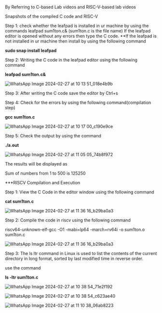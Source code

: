 By Referring to C-based Lab videos and RISC-V-based lab videos

Snapshots of the compiled C code and RISC-V

Step 1: check whether the leafpad is installed in ur machine by using the commands leafpad sum1ton.c& (sum1ton.c is the file name) If the leafpad editor is opened without any errors then type the C code. **If the leafpad is not installed in ur machine then install by using the following command

**sudo snap install leafpad**

Step 2: Writing the C code in the leafpad editor using the following command

**leafpad sum1ton.c&**

![WhatsApp Image 2024-02-27 at 10 13 51_018e4b9b](https://github.com/16swetha/ckswetha/assets/160165692/33dc2b4d-1ffe-4751-ab87-5ff7cc19d283)

Step 3: After writing the C code save the editor by Ctrl+s

Step 4: Check for the errors by using the following command(compilation step)

**gcc sum1ton.c**

![WhatsApp Image 2024-02-27 at 10 17 00_c190e9ce](https://github.com/16swetha/ckswetha/assets/160165692/7b150c74-49c4-4298-b3cb-0abbb9f7f2aa)

Step 5: Check the output by using the command

**./a.out**

![WhatsApp Image 2024-02-27 at 11 05 05_74b8f972](https://github.com/16swetha/ckswetha/assets/160165692/b0964a0f-6d28-4874-8a58-4c170038be6c)

The results will be displayed as

Sum of numbers from 1 to 500 is 125250

***RISCV Compilation and Execution

Step 1: View the C Code in the editor window using the following command

**cat sum1ton.c**


![WhatsApp Image 2024-02-27 at 11 36 16_b29ba0a3](https://github.com/16swetha/ckswetha/assets/160165692/0e30ad0b-106e-4e4b-905e-8539f06571aa)

Step 2: Compile the code in riscv using the following command

riscv64-unknown-elf-gcc -O1 -mabi=lp64 -march=rv64i -o sum1ton.o sum1ton.c

![WhatsApp Image 2024-02-27 at 11 36 16_b29ba0a3](https://github.com/16swetha/ckswetha/assets/160165692/d95eb78c-e309-4ad3-9534-5c411ede8d78)

Step 3: The ls ltr command in Linux is used to list the contents of the current directory in long format, sorted by last modified time in reverse order.

use the command

**ls -ltr sum1ton.c**

![WhatsApp Image 2024-02-27 at 10 38 54_71e2f192](https://github.com/16swetha/ckswetha/assets/160165692/57030d99-b29d-4447-be08-9a63dd5bc8fa)

![WhatsApp Image 2024-02-27 at 10 38 54_c623ae40](https://github.com/16swetha/ckswetha/assets/160165692/b573eb29-fa29-4537-b0f9-2f31b3a6d0f3)

![WhatsApp Image 2024-02-27 at 11 10 38_06ab8223](https://github.com/16swetha/ckswetha/assets/160165692/b0709154-b4a1-4c39-9540-17f02b585c1b)








